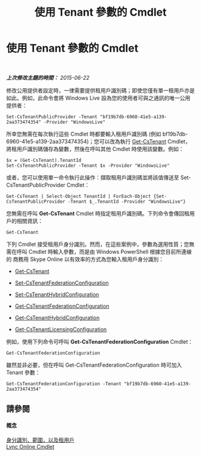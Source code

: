 ﻿---
title: 使用 Tenant 參數的 Cmdlet
TOCTitle: 使用 Tenant 參數的 Cmdlet
ms:assetid: e7fe7c12-fbe0-49c1-9e8c-eef6958f27d0
ms:mtpsurl: https://technet.microsoft.com/zh-tw/library/Dn362850(v=OCS.15)
ms:contentKeyID: 56269161
ms.date: 08/24/2015
mtps_version: v=OCS.15
ms.translationtype: HT
---

# 使用 Tenant 參數的 Cmdlet

 

_**上次修改主題的時間：** 2015-06-22_

修改公用提供者設定時，一律需要提供租用戶識別碼；即使您僅有單一租用戶亦是如此。例如，此命令會將 Windows Live 設為您的使用者可與之通訊的唯一公用提供者：

    Set-CsTenantPublicProvider -Tenant "bf19b7db-6960-41e5-a139-2aa373474354" -Provider "WindowsLive"

所幸您無需在每次執行這些 Cmdlet 時都要輸入租用戶識別碼 (例如 bf19b7db-6960-41e5-a139-2aa373474354)；您可以改為執行 [Get-CsTenant](https://docs.microsoft.com/en-us/powershell/module/skype/Get-CsTenant) Cmdlet，將租用戶識別碼儲存為變數，然後在呼叫其他 Cmdlet 時使用該變數。例如：

    $x = (Get-CsTenant).TenantId
    Set-CsTenantPublicProvider -Tenant $x -Provider "WindowsLive"

或者，您可以使用單一命令執行此操作：擷取租用戶識別碼並將該值傳送至 Set-CsTenantPublicProvider Cmdlet：

    Get-CsTenant | Select-Object TenantId | ForEach-Object {Set-CsTenantPublicProvider -Tenant $_.TenantId -Provider "WindowsLive"}

您無需在呼叫 **Get-CsTenant** Cmdlet 時指定租用戶識別碼。下列命令會傳回租用戶的相關資訊：

    Get-CsTenant

下列 Cmdlet 接受租用戶身分識別。然而，在這些案例中，參數為選用性質；您無需在呼叫 Cmdlet 時輸入參數，而是由 Windows PowerShell 根據您目前所連線的 商務用 Skype Online 以有效率的方式為您輸入租用戶身分識別：

  - [Get-CsTenant](https://docs.microsoft.com/en-us/powershell/module/skype/Get-CsTenant)

  - [Set-CsTenantFederationConfiguration](https://docs.microsoft.com/powershell/module/skype/Set-CsTenantFederationConfiguration)

  - [Set-CsTenantHybridConfiguration](https://docs.microsoft.com/en-us/powershell/module/skype/Set-CsTenantHybridConfiguration)

  - [Get-CsTenantFederationConfiguration](https://docs.microsoft.com/powershell/module/skype/Get-CsTenantFederationConfiguration)

  - [Get-CsTenantHybridConfiguration](https://docs.microsoft.com/en-us/powershell/module/skype/Get-CsTenantHybridConfiguration)

  - [Get-CsTenantLicensingConfiguration](https://docs.microsoft.com/en-us/powershell/module/skype/Get-CsTenantLicensingConfiguration)

例如，使用下列命令可呼叫 **Get-CsTenantFederationConfiguration** Cmdlet：

    Get-CsTenantFederationConfiguration

雖然並非必要，但在呼叫 Get-CsTenantFederationConfiguration 時可加入 Tenant 參數：

    Get-CsTenantFederationConfiguration -Tenant "bf19b7db-6960-41e5-a139-2aa373474354"

## 請參閱

#### 概念

[身分識別、範圍，以及租用戶](identities-scopes-and-tenants-in-skype-for-business-online.md)  
[Lync Online Cmdlet](https://docs.microsoft.com/en-us/SkypeForBusiness/set-up-your-computer-for-windows-powershell/set-up-your-computer-for-windows-powershell)

